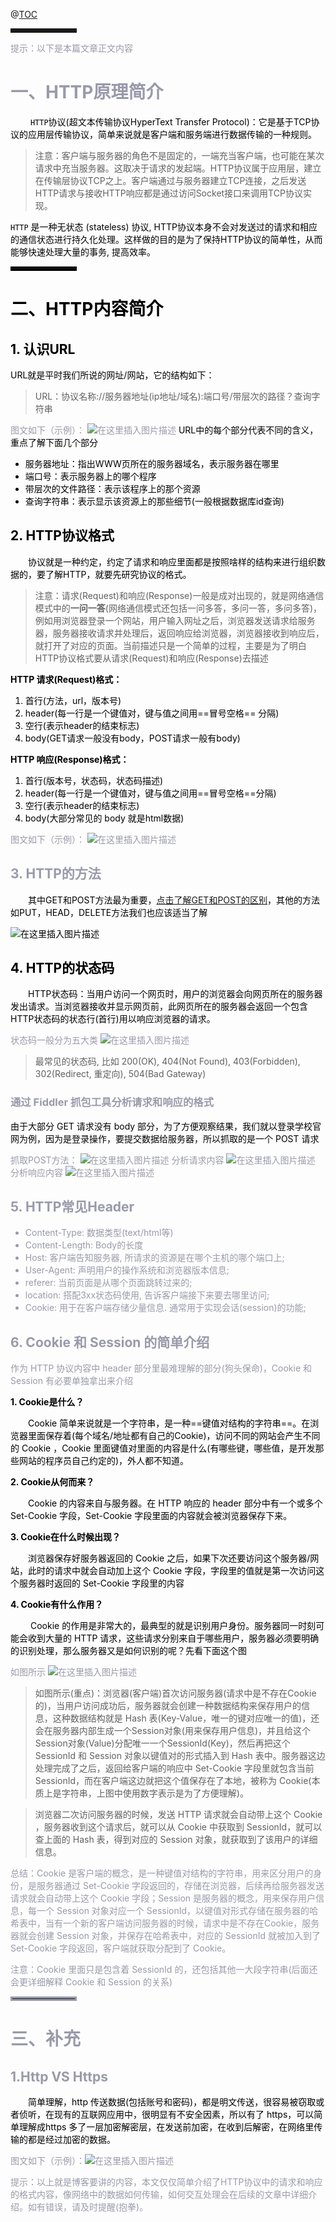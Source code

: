 ﻿


@[TOC](文章目录)


<hr style=" border:solid; width:100px; height:1px;" color=#000000 size=1">
<font color=#999AAA >提示：以下是本篇文章正文内容

# 一、HTTP原理简介


&emsp;&emsp;<font color=black> `HTTP`协议(超文本传输协议HyperText Transfer Protocol)：它是基于TCP协议的应用层传输协议，简单来说就是客户端和服务端进行数据传输的一种规则。
	
>注意：客户端与服务器的角色不是固定的，一端充当客户端，也可能在某次请求中充当服务器。这取决于请求的发起端。HTTP协议属于应用层，建立在传输层协议TCP之上。客户端通过与服务器建立TCP连接，之后发送HTTP请求与接收HTTP响应都是通过访问Socket接口来调用TCP协议实现。

<font color=black >`HTTP` 是一种无状态 (stateless) 协议, HTTP协议本身不会对发送过的请求和相应的通信状态进行持久化处理。这样做的目的是为了保持HTTP协议的简单性，从而能够快速处理大量的事务, 提高效率。

<hr style=" border:solid; width:100px; height:1px;" color=#000000 size=1">

# 二、HTTP内容简介
## 1. 认识URL
<font color=black >URL就是平时我们所说的网址/网站，它的结构如下：</from>

>URL：协议名称://服务器地址(ip地址/域名):端口号/带层次的路径？查询字符串

<font color=#999AAA >图文如下（示例）：</form>
![在这里插入图片描述](https://img-blog.csdnimg.cn/20210630162021220.png?x-oss-process=image/watermark,type_ZmFuZ3poZW5naGVpdGk,shadow_10,text_aHR0cHM6Ly9ibG9nLmNzZG4ubmV0L3FxXzQxNjAzNjIy,size_16,color_FFFFFF,t_70)
<font color=black >URL中的每个部分代表不同的含义，重点了解下面几个部分</form>

 - 服务器地址：指出WWW页所在的服务器域名，表示服务器在哪里
 - 端口号：表示服务器上的哪个程序
 - 带层次的文件路径：表示该程序上的那个资源
 - 查询字符串：表示显示该资源上的那些细节(一般根据数据库id查询)

## 2. HTTP协议格式
&emsp;&emsp;<font color=black >协议就是一种约定，约定了请求和响应里面都是按照啥样的结构来进行组织数据的，要了解HTTP，就要先研究协议的格式。

>注意：请求(Request)和响应(Response)一般是成对出现的，就是网络通信模式中的**一问一答**(网络通信模式还包括一问多答，多问一答，多问多答)，例如用浏览器登录一个网站，用户输入网址之后，浏览器发送请求给服务器，服务器接收请求并处理后，返回响应给浏览器，浏览器接收到响应后，就打开了对应的页面。当前描述只是一个简单的过程，主要是为了明白HTTP协议格式要从请求(Request)和响应(Response)去描述

<font color=black >**HTTP 请求(Request)格式：**

 1. 首行(方法，url，版本号)
 2. header(每一行是一个键值对，键与值之间用==冒号空格== 分隔)
 3. 空行(表示header的结束标志)
 4. body(GET请求一般没有body，POST请求一般有body)

<font color=black >**HTTP 响应(Response)格式：**

 1. 首行(版本号，状态码，状态码描述)
 2. header(每一行是一个键值对，键与值之间用==冒号空格==分隔)
 3. 空行(表示header的结束标志)
 4. body(大部分常见的 body 就是html数据)

<font color=#999AAA >图文如下（示例）：</form>
![在这里插入图片描述](https://img-blog.csdnimg.cn/20210630180349750.png?x-oss-process=image/watermark,type_ZmFuZ3poZW5naGVpdGk,shadow_10,text_aHR0cHM6Ly9ibG9nLmNzZG4ubmV0L3FxXzQxNjAzNjIy,size_16,color_FFFFFF,t_70)

## 3. HTTP的方法
 &emsp;&emsp;<font color=black >其中GET和POST方法最为重要，[点击了解GET和POST的区别](https://blog.csdn.net/qq_41603622/article/details/118309544)，其他的方法如PUT，HEAD，DELETE方法我们也应该适当了解
 
![在这里插入图片描述](https://img-blog.csdnimg.cn/20210630180654831.png?x-oss-process=image/watermark,type_ZmFuZ3poZW5naGVpdGk,shadow_10,text_aHR0cHM6Ly9ibG9nLmNzZG4ubmV0L3FxXzQxNjAzNjIy,size_16,color_FFFFFF,t_70)

## 4. HTTP的状态码
 &emsp;&emsp;<font color=black >HTTP状态码：当用户访问一个网页时，用户的浏览器会向网页所在的服务器发出请求。当浏览器接收并显示网页前，此网页所在的服务器会返回一个包含HTTP状态码的状态行(首行)用以响应浏览器的请求。

<font color=#999AAA > 状态码一般分为五大类
![在这里插入图片描述](https://img-blog.csdnimg.cn/20210630183209575.png?x-oss-process=image/watermark,type_ZmFuZ3poZW5naGVpdGk,shadow_10,text_aHR0cHM6Ly9ibG9nLmNzZG4ubmV0L3FxXzQxNjAzNjIy,size_16,color_FFFFFF,t_70)
>最常见的状态码, 比如 200(OK), 404(Not Found), 403(Forbidden), 302(Redirect, 重定向), 504(Bad Gateway)

###  通过 Fiddler 抓包工具分析请求和响应的格式
 <font color=black >由于大部分 GET 请求没有 body 部分，为了方便观察结果，我们就以登录学校官网为例，因为是登录操作，要提交数据给服务器，所以抓取的是一个 POST 请求</form>

<font color=#999AAA >抓取POST方法：</form>
![在这里插入图片描述](https://img-blog.csdnimg.cn/20210630192210267.png?x-oss-process=image/watermark,type_ZmFuZ3poZW5naGVpdGk,shadow_10,text_aHR0cHM6Ly9ibG9nLmNzZG4ubmV0L3FxXzQxNjAzNjIy,size_16,color_FFFFFF,t_70)
<font color=#999AAA >分析请求内容</form>
![在这里插入图片描述](https://img-blog.csdnimg.cn/20210630194715491.png?x-oss-process=image/watermark,type_ZmFuZ3poZW5naGVpdGk,shadow_10,text_aHR0cHM6Ly9ibG9nLmNzZG4ubmV0L3FxXzQxNjAzNjIy,size_16,color_FFFFFF,t_70)
<font color=#999AAA >分析响应内容</form>
![在这里插入图片描述](https://img-blog.csdnimg.cn/20210630195634834.png?x-oss-process=image/watermark,type_ZmFuZ3poZW5naGVpdGk,shadow_10,text_aHR0cHM6Ly9ibG9nLmNzZG4ubmV0L3FxXzQxNjAzNjIy,size_16,color_FFFFFF,t_70)

## 5. HTTP常见Header

 - Content-Type: 数据类型(text/html等)
 - Content-Length: Body的长度
 - Host: 客户端告知服务器, 所请求的资源是在哪个主机的哪个端口上;
 - User-Agent: 声明用户的操作系统和浏览器版本信息;
 - referer: 当前页面是从哪个页面跳转过来的;
 - location: 搭配3xx状态码使用, 告诉客户端接下来要去哪里访问;
 - Cookie: 用于在客户端存储少量信息. 通常用于实现会话(session)的功能;

## 6. Cookie 和 Session 的简单介绍

<font color=#999AAA >作为 HTTP 协议内容中 header 部分里最难理解的部分(狗头保命)，Cookie 和 Session 有必要单独拿出来介绍</form>

<font color=black >**1. Cookie是什么？**

 &emsp;&emsp;<font color=black >Cookie 简单来说就是一个字符串，是一种==键值对结构的字符串==。在浏览器里面保存着(每个域名/地址都有自己的Cookie)，访问不同的网站会产生不同的 Cookie ，Cookie 里面键值对里面的内容是什么(有哪些键，哪些值，是开发那些网站的程序员自己约定的)，外人都不知道。

<font color=black >**2. Cookie从何而来？**
 
 &emsp;&emsp;<font color=black >Cookie 的内容来自与服务器。在 HTTP 响应的 header 部分中有一个或多个 Set-Cookie 字段，Set-Cookie 字段里面的内容就会被浏览器保存下来。

<font color=black >**3. Cookie在什么时候出现？**
 
 &emsp;&emsp;<font color=black >浏览器保存好服务器返回的 Cookie 之后，如果下次还要访问这个服务器/网站，此时的请求中就会自动加上这个 Cookie 字段，字段里的值就是第一次访问这个服务器时返回的 Set-Cookie 字段里的内容

<font color=black >**4. Cookie有什么作用？**

 &emsp;&emsp;<font color=black > Cookie 的作用是非常大的，最典型的就是识别用户身份。服务器同一时刻可能会收到大量的 HTTP 请求，这些请求分别来自于哪些用户，服务器必须要明确的识别处理，那么服务器又是如何识别的呢？先看下面这个图
 
 <font color=#999AAA >如图所示</form>
![在这里插入图片描述](https://img-blog.csdnimg.cn/20210630214207798.png?x-oss-process=image/watermark,type_ZmFuZ3poZW5naGVpdGk,shadow_10,text_aHR0cHM6Ly9ibG9nLmNzZG4ubmV0L3FxXzQxNjAzNjIy,size_16,color_FFFFFF,t_70)
>如图所示(重点)：浏览器(客户端)首次访问服务器(请求中是不存在Cookie的)，当用户访问成功后，服务器就会创建一种数据结构来保存用户的信息，这种数据结构就是 Hash 表(Key-Value，唯一的键对应唯一的值)，还会在服务器内部生成一个Session对象(用来保存用户信息)，并且给这个Session对象(Value)分配唯一一个SessionId(Key)，然后再把这个 SessionId 和 Session 对象以键值对的形式插入到 Hash 表中。服务器这边处理完成了之后，返回给客户端的响应中 Set-Cookie 字段里就包含当前SessionId，而在客户端这边就把这个值保存在了本地，被称为 Cookie(本质上是字符串，上图中使用数字表示是为了方便理解)。

>浏览器二次访问服务器的时候，发送 HTTP 请求就会自动带上这个 Cookie ，服务器收到这个请求后，就可以从 Cookie 中获取到 SessionId，就可以查上面的 Hash 表，得到对应的 Session 对象，就获取到了该用户的详细信息。

总结：Cookie 是客户端的概念，是一种键值对结构的字符串，用来区分用户的身份，是服务器通过 Set-Cookie 字段返回的，存储在浏览器，后续再给服务器发送请求就会自动带上这个 Cookie 字段；Session 是服务器的概念，用来保存用户信息，每一个 Session 对象对应一个 SessionId，以键值对形式存储在服务器的哈希表中，当有一个新的客户端访问服务器的时候，请求中是不存在Cookie，服务器就会创建 Session 对象，并保存在哈希表中，对应的 SessionId 就被加入到了 Set-Cookie 字段返回，客户端就获取分配到了 Cookie。

注意：Cookie 里面只是包含着 SessionId 的，还包括其他一大段字符串(后面还会更详细解释 Cookie 和 Session 的关系)

<hr style=" border:solid; width:100px; height:1px;" color=#000000 size=1">

# 三、补充

## 1.Http VS Https
 &emsp;&emsp;<font color=black >简单理解，http 传送数据(包括账号和密码)，都是明文传送，很容易被窃取或者侦听，在现有的互联网应用中，很明显有不安全因素，所以有了 https，可以简单理解成https 多了一层加密解密层，在发送前加密，在收到后解密，在网络里传输的都是经过加密的数据。

 <font color=#999AAA >图文如下（示例）：</form>![在这里插入图片描述](https://img-blog.csdnimg.cn/20210630184222110.png?x-oss-process=image/watermark,type_ZmFuZ3poZW5naGVpdGk,shadow_10,text_aHR0cHM6Ly9ibG9nLmNzZG4ubmV0L3FxXzQxNjAzNjIy,size_16,color_FFFFFF,t_70)

<font color=#999AAA >提示：以上就是博客要讲的内容，本文仅仅简单介绍了HTTP协议中的请求和响应的格式内容，像网络中的数据如何传输，如何交互处理会在后续的文章中详细介绍。如有错误，请及时提醒(抱拳)。

